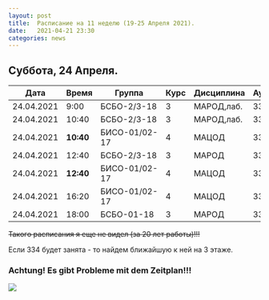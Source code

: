 ```yaml
---
layout: post
title:  Расписание на 11 неделю (19-25 Апреля 2021).
date:   2021-04-21 23:30
categories: news
---
```


## Суббота, 24 Апреля.

| Дата          | Время   | Группа        | Курс | Дисциплина  | Аудитория  |
| ------------- | ------- | ------------- | ---- | ----------- | ---------- |
|24.04.2021     | 9:00    |БСБО-2/3-18    |3     |МАРОД,лаб.   |334         |
|24.04.2021     |10:40    |БСБО-2/3-18    |3     |МАРОД,лаб.   |334         |
|24.04.2021     |**10:40**|БИСО-01/02-17  |4     |МАЦОД        |334         |
|24.04.2021     |12:40    |БСБО-2/3-18    |3     |МАРОД        |334         |
|24.04.2021     |**12:40**|БИСО-01/02-17  |4     |МАЦОД        |334         |
|24.04.2021     |16:20    |БИСО-01/02-17  |4     |МАЦОД        |334         |
|24.04.2021     |18:00    |БСБО-01-18     |3     |МАРОД        |334         |

~~Такого расписания я еще не видел (за 20 лет работы)!!!~~

Если 334 будет занята - то найдем ближайшую к ней на 3 этаже.


### Achtung! Es gibt Probleme mit dem Zeitplan!!!
![](https://i.ibb.co/hmTqXLt/schedule-error-april.png)
